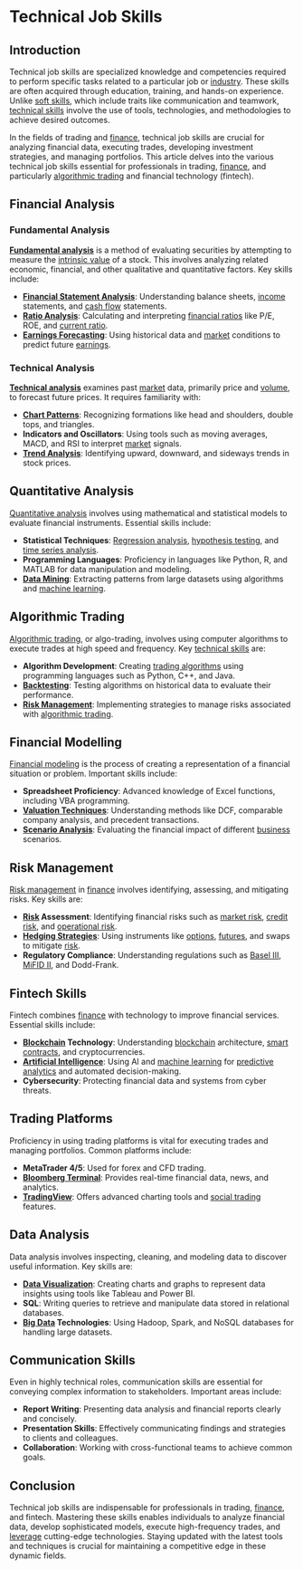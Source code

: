 # Technical Job Skills

## Introduction

Technical job skills are specialized knowledge and competencies required to perform specific tasks related to a particular job or [industry](../i/industry.md). These skills are often acquired through education, training, and hands-on experience. Unlike [soft skills](../s/soft_skills.md), which include traits like communication and teamwork, [technical skills](../t/technical_skills.md) involve the use of tools, technologies, and methodologies to achieve desired outcomes. 

In the fields of trading and [finance](../f/finance.md), technical job skills are crucial for analyzing financial data, executing trades, developing investment strategies, and managing portfolios. This article delves into the various technical job skills essential for professionals in trading, [finance](../f/finance.md), and particularly [algorithmic trading](../a/accountability.md) and financial technology (fintech).

## Financial Analysis

### Fundamental Analysis

**[Fundamental analysis](../f/fundamental_analysis.md)** is a method of evaluating securities by attempting to measure the [intrinsic value](../i/intrinsic_value.md) of a stock. This involves analyzing related economic, financial, and other qualitative and quantitative factors. Key skills include:

- **[Financial Statement Analysis](../f/financial_statement_analysis.md)**: Understanding balance sheets, [income](../i/income.md) statements, and [cash flow](../c/cash_flow.md) statements.
- **[Ratio Analysis](../r/ratio_analysis.md)**: Calculating and interpreting [financial ratios](../f/financial_ratios.md) like P/E, ROE, and [current ratio](../c/current_ratio.md).
- **[Earnings Forecasting](../e/earnings_forecasting.md)**: Using historical data and [market](../m/market.md) conditions to predict future [earnings](../e/earnings.md).

### Technical Analysis

**[Technical analysis](../t/technical_analysis.md)** examines past [market](../m/market.md) data, primarily price and [volume](../v/volume.md), to forecast future prices. It requires familiarity with:

- **[Chart Patterns](../c/chart_patterns.md)**: Recognizing formations like head and shoulders, double tops, and triangles.
- **Indicators and Oscillators**: Using tools such as moving averages, MACD, and RSI to interpret [market](../m/market.md) signals.
- **[Trend Analysis](../t/trend_analysis.md)**: Identifying upward, downward, and sideways trends in stock prices.

## Quantitative Analysis

[Quantitative analysis](../q/quantitative_analysis.md) involves using mathematical and statistical models to evaluate financial instruments. Essential skills include:

- **Statistical Techniques**: [Regression analysis](../r/regression_analysis.md), [hypothesis testing](../h/hypothesis_testing.md), and [time series analysis](../t/time_series_analysis.md).
- **Programming Languages**: Proficiency in languages like Python, R, and MATLAB for data manipulation and modeling.
- **[Data Mining](../d/data_mining.md)**: Extracting patterns from large datasets using algorithms and [machine learning](../m/machine_learning.md).

## Algorithmic Trading

[Algorithmic trading](../a/accountability.md), or algo-trading, involves using computer algorithms to execute trades at high speed and frequency. Key [technical skills](../t/technical_skills.md) are:

- **Algorithm Development**: Creating [trading algorithms](../t/trading_algorithms.md) using programming languages such as Python, C++, and Java.
- **[Backtesting](../b/backtesting.md)**: Testing algorithms on historical data to evaluate their performance.
- **[Risk Management](../r/risk_management.md)**: Implementing strategies to manage risks associated with [algorithmic trading](../a/accountability.md).

## Financial Modelling

[Financial modeling](../f/financial_modeling.md) is the process of creating a representation of a financial situation or problem. Important skills include:

- **Spreadsheet Proficiency**: Advanced knowledge of Excel functions, including VBA programming.
- **[Valuation Techniques](../v/valuation_techniques.md)**: Understanding methods like DCF, comparable company analysis, and precedent transactions.
- **[Scenario Analysis](../s/scenario_analysis.md)**: Evaluating the financial impact of different [business](../b/business.md) scenarios.

## Risk Management

[Risk management](../r/risk_management.md) in [finance](../f/finance.md) involves identifying, assessing, and mitigating risks. Key skills are:

- **[Risk](../r/risk.md) Assessment**: Identifying financial risks such as [market risk](../m/market_risk.md), [credit risk](../c/credit_risk.md), and [operational risk](../o/operational_risk.md).
- **[Hedging Strategies](../h/hedging_strategies.md)**: Using instruments like [options](../o/options.md), [futures](../f/futures.md), and swaps to mitigate [risk](../r/risk.md).
- **Regulatory Compliance**: Understanding regulations such as [Basel III](../b/basel_iii.md), [MiFID II](../m/mifid_ii.md), and Dodd-Frank.

## Fintech Skills

Fintech combines [finance](../f/finance.md) with technology to improve financial services. Essential skills include:

- **[Blockchain](../b/blockchain_in_trading.md) Technology**: Understanding [blockchain](../b/blockchain_in_trading.md) architecture, [smart contracts](../s/smart_contracts_in_trading.md), and cryptocurrencies.
- **[Artificial Intelligence](../a/artificial_intelligence_in_trading.md)**: Using AI and [machine learning](../m/machine_learning.md) for [predictive analytics](../p/predictive_analytics.md) and automated decision-making.
- **Cybersecurity**: Protecting financial data and systems from cyber threats.

## Trading Platforms

Proficiency in using trading platforms is vital for executing trades and managing portfolios. Common platforms include:

- **MetaTrader 4/5**: Used for forex and CFD trading.
- **[Bloomberg Terminal](../b/bloomberg_terminal.md)**: Provides real-time financial data, news, and analytics.
- **[TradingView](../t/tradingview.md)**: Offers advanced charting tools and [social trading](../s/social_trading.md) features.

## Data Analysis

Data analysis involves inspecting, cleaning, and modeling data to discover useful information. Key skills are:

- **[Data Visualization](../d/data_visualization.md)**: Creating charts and graphs to represent data insights using tools like Tableau and Power BI.
- **SQL**: Writing queries to retrieve and manipulate data stored in relational databases.
- **[Big Data](../b/big_data_in_trading.md) Technologies**: Using Hadoop, Spark, and NoSQL databases for handling large datasets.

## Communication Skills

Even in highly technical roles, communication skills are essential for conveying complex information to stakeholders. Important areas include:

- **Report Writing**: Presenting data analysis and financial reports clearly and concisely.
- **Presentation Skills**: Effectively communicating findings and strategies to clients and colleagues.
- **Collaboration**: Working with cross-functional teams to achieve common goals.

## Conclusion

Technical job skills are indispensable for professionals in trading, [finance](../f/finance.md), and fintech. Mastering these skills enables individuals to analyze financial data, develop sophisticated models, execute high-frequency trades, and [leverage](../l/leverage.md) cutting-edge technologies. Staying updated with the latest tools and techniques is crucial for maintaining a competitive edge in these dynamic fields.